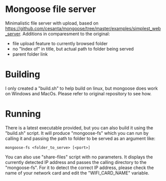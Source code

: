 # Mongoose file server
Minimalistic file server with upload, based on https://github.com/cesanta/mongoose/tree/master/examples/simplest_web_server.
Additions in comparesment to the original:
- file upload feature to currently browsed folder
- no "Index of" in title, but actual path to folder being served
- parent folder link

# Building
I only created a "build.sh" to help build on linux, but mongoose does work on Windows and MacOs. Please refer to original repository to see how.

# Running
There is a latest executable provided, but you can also build it using the "build.sh" script. It will produce "mongoose-fs" which you can run by calling it and passing the path to folder to be served as an argument like:

    mongoose-fs <folder_to_serve> [<port>]

You can also use "share-files" script with no parameters. It displays the currently detected IP address and passes the calling directory to the "mongoose-fs". For it to detect the correct IP address, please check the name of your network card and edit the "WIFI_CARD_NAME" variable. 


